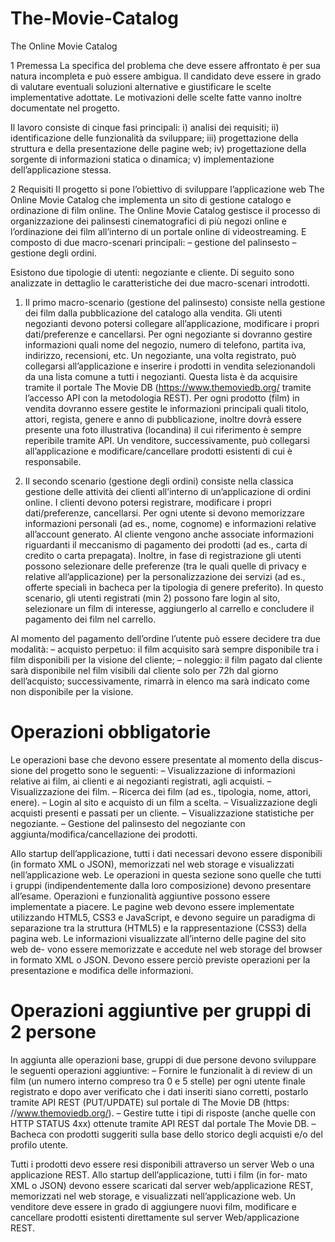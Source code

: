 # The-Movie-Catalog

The Online Movie Catalog

1 Premessa
La specifica del problema che deve essere affrontato è per sua natura incompleta e può essere ambigua. 
Il candidato deve essere in grado di valutare eventuali soluzioni alternative e giustificare le scelte 
implementative adottate. Le motivazioni delle scelte fatte vanno inoltre documentate nel progetto.

Il lavoro consiste di cinque fasi principali: 
i) analisi dei requisiti; 
ii) identificazione delle funzionalità da sviluppare; 
iii) progettazione della struttura e della presentazione delle pagine web; 
iv) progettazione della sorgente di informazioni statica o dinamica; 
v) implementazione dell’applicazione stessa.
 
 
2 Requisiti
Il progetto si pone l’obiettivo di sviluppare l’applicazione web The Online Movie Catalog che implementa 
un sito di gestione catalogo e ordinazione di film online. The Online Movie Catalog gestisce il processo 
di organizzazione dei palinsesti cinematografici di più negozi online e l’ordinazione dei film all’interno di un portale online di videostreaming.
E composto di due macro-scenari principali:
  – gestione del palinsesto 
  – gestione degli ordini.

Esistono due tipologie di utenti: negoziante e cliente. Di seguito sono analizzate in dettaglio le 
caratteristiche dei due macro-scenari introdotti. 

1) Il primo macro-scenario (gestione del palinsesto) 
consiste nella gestione dei film dalla pubblicazione del catalogo alla vendita. Gli utenti negozianti 
devono potersi collegare all’applicazione, modificare i propri dati/preferenze e cancellarsi. 
Per ogni negoziante si dovranno gestire informazioni quali nome del negozio, numero di telefono, 
partita iva, indirizzo, recensioni, etc. Un negoziante, una volta registrato, può collegarsi 
all’applicazione e inserire i prodotti in vendita selezionandoli da una lista comune a tutti i negozianti.
Questa lista è da acquisire tramite il portale The Movie DB (https://www.themoviedb.org/ 
tramite l’accesso API con la metodologia REST). Per ogni prodotto (film) in vendita dovranno 
essere gestite le informazioni principali quali titolo, attori, regista, genere e anno di pubblicazione, 
inoltre dovrà essere presente una foto illustrativa (locandina) il cui riferimento è sempre reperibile 
tramite API. Un venditore, successivamente, può collegarsi all’applicazione e 
modificare/cancellare prodotti esistenti di cui è responsabile.

2) Il secondo scenario (gestione degli ordini) consiste nella classica gestione delle attività
dei clienti all’interno di un’applicazione di ordini online. 
I clienti devono potersi registrare, modificare i propri dati/preferenze, cancellarsi. 
Per ogni utente si devono memorizzare informazioni personali (ad es., nome, cognome) e informazioni relative all’account generato. Al cliente vengono anche associate informazioni riguardanti il meccanismo di pagamento dei prodotti (ad es., carta di credito o carta prepagata). Inoltre, in fase di registrazione gli utenti possono selezionare delle preferenze (tra le quali quelle di privacy e relative all’applicazione) per la personalizzazione dei servizi (ad es., offerte speciali in bacheca per la tipologia di genere preferito). In questo scenario, gli utenti registrati (min 2) possono fare login al sito, selezionare un film di interesse, aggiungerlo al carrello e concludere il pagamento dei film nel carrello.

Al momento del pagamento dell’ordine l’utente può essere decidere tra due modalità:
  – acquisto perpetuo: il film acquisito sarà sempre disponibile tra i film disponibili per la visione del
    cliente;
  – noleggio: il film pagato dal cliente sarà disponibile nel film visibili dal cliente solo per 72h dal
    giorno dell’acquisto; successivamente, rimarrà in elenco ma sarà indicato come non disponibile per la
    visione.
 
# Operazioni obbligatorie
Le operazioni base che devono essere presentate al momento della discus- sione del progetto sono le seguenti:
– Visualizzazione di informazioni relative ai film, ai clienti e ai negozianti registrati, agli acquisti.
– Visualizzazione dei film.
– Ricerca dei film (ad es., tipologia, nome, attori, enere).
– Login al sito e acquisto di un film a scelta.
– Visualizzazione degli acquisti presenti e passati per un cliente.
– Visualizzazione statistiche per negoziante.
– Gestione del palinsesto del negoziante con aggiunta/modifica/cancellazione dei prodotti.

Allo startup dell’applicazione, tutti i dati necessari devono essere disponibili (in formato XML o JSON), memorizzati nel web storage e visualizzati nell’applicazione web.
Le operazioni in questa sezione sono quelle che tutti i gruppi (indipendentemente dalla loro composizione) devono presentare all’esame. Operazioni e funzionalità aggiuntive possono essere implementate a piacere. Le pagine web devono essere implementate utilizzando HTML5, CSS3 e JavaScript, e devono seguire un paradigma di separazione tra la struttura (HTML5) e la rappresentazione (CSS3) della pagina web.
Le informazioni visualizzate all’interno delle pagine del sito web de- vono essere memorizzate e accedute nel web storage del browser in formato XML o JSON. Devono essere perciò previste operazioni per la presentazione e modifica delle informazioni.
    
# Operazioni aggiuntive per gruppi di 2 persone
In aggiunta alle operazioni base, gruppi di due persone devono sviluppare le seguenti operazioni aggiuntive:
– Fornire le funzionalit ́a di review di un film (un numero interno compreso tra 0 e 5 stelle) per ogni utente finale registrato e dopo aver verificato che i dati inseriti siano corretti, postarlo tramite API REST (PUT/UPDATE) sul portale di The Movie DB (https: //www.themoviedb.org/).
– Gestire tutte i tipi di risposte (anche quelle con HTTP STATUS 4xx) ottenute tramite API REST dal portale The Movie DB.
– Bacheca con prodotti suggeriti sulla base dello storico degli acquisti e/o del profilo utente.

Tutti i prodotti devo essere resi disponibili attraverso un server Web o una applicazione REST. Allo startup dell’applicazione, tutti i film (in for- mato XML o JSON) devono essere scaricati dal server web/applicazione REST, memorizzati nel web storage, e visualizzati nell’applicazione web. Un venditore deve essere in grado di aggiungere nuovi film, modificare e cancellare prodotti esistenti direttamente sul server Web/applicazione REST.

